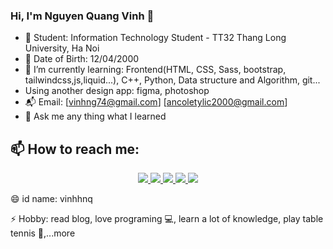 ### Hi, I'm Nguyen Quang Vinh 👋

- 🔭 Student: Information Technology Student - TT32 Thang Long University, Ha Noi
- 🐼 Date of Birth: 12/04/2000 
- 🌱 I’m currently learning: Frontend(HTML, CSS, Sass, bootstrap, tailwindcss,js,liquid...), C++, Python, Data structure and Algorithm, git...
- Using another design app: figma, photoshop
- 📬 Email: [vinhng74@gmail.com] [ancoletylic2000@gmail.com]
- 💬 Ask me any thing what I learned
## 📫 How to reach me:
  <p align="center">
    <a href="https://www.linkedin.com/in/vinhnguyen2000/" target="Linkedin">
      <img src="https://img.icons8.com/fluent/48/000000/linkedin.png"/>
    </a>
    <a href="https://www.facebook.com/vinhnguyen1204" alt="Facebook">
      <img src="https://img.icons8.com/fluent/48/000000/facebook-new.png" target="_blank" />
    </a> 
    <a href="https://github.com/quagvinhh" alt="Github">
      <img src="https://img.icons8.com/fluent/48/000000/github.png"/>
    </a> 
    <a href = "https://www.instagram.com/nq_vinh_1204/" alt = "Instagram">
      <img src="https://img.icons8.com/color/48/000000/instagram-new--v1.png"/>
    </a>
    <a href = "https://twitter.com/nqvinh2000" alt = "Twitter">
      <img src="https://img.icons8.com/color/48/000000/twitter--v1.png"/>
    </a>
  </p>
😄 id name: vinhhnq


⚡ Hobby: read blog, love programing 💻, learn a lot of knowledge, play table tennis 🏓,...more
